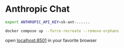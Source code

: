 # Anthropic Chat

```bash
export ANTHROPIC_API_KEY=sk-ant-......

docker compose up --force-recreate --remove-orphans
```

open [localhost:8501](http://localhost:8501) in your favorite browser
